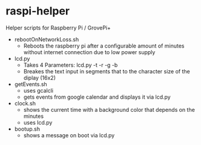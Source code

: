 # raspi-helper
Helper scripts for Raspberry Pi / GrovePi+

* rebootOnNetworkLoss.sh
  * Reboots the raspberry pi after a configurable amount of minutes without internet connection due to low power supply
* lcd.py
  * Takes 4 Parameters:  lcd.py -t <text> -r <int> -g <int> -b <int>
  * Breakes the text input in segments that to the character size of the diplay (16x2)
* getEvents.sh
  * uses gcalcli
  * gets events from google calendar and displays it via lcd.py
* clock.sh
  * shows the current time with a background color that depends on the minutes
  * uses lcd.py
* bootup.sh
  * shows a message on boot via lcd.py
